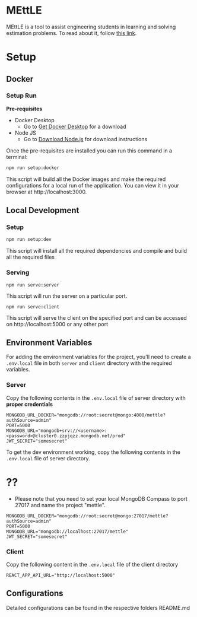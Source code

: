 # MEttLE

MEttLE is a tool to assist engineering students in learning and solving estimation problems. To read about it, follow [this link](https://link.springer.com/article/10.1186/s41039-018-0083-y).  
# Setup
## Docker 
### Setup Run
**Pre-requisites**

- Docker Desktop
    - Go to [Get Docker Desktop](https://docs.docker.com/get-started/introduction/get-docker-desktop/) for a download
- Node JS
    - Go to [Download Node.js](https://nodejs.org/en/download) for download instructions


Once the pre-requisites are installed you can run this command in a terminal: 
```bash
npm run setup:docker
```
This script will build all the Docker images and make the required configurations for a local run of the application. You can view it in your browser at http://localhost:3000.

## Local Development
### Setup

```bash
npm run setup:dev
```
This script will install all the required dependencies and compile and build all the required files

### Serving 
```
npm run serve:server
```
This script will run the server on a particular port.

```
npm run serve:client
```
This script will serve the client on the specified port and can be accessed on http://localhost:5000 or any other port

## Environment Variables
For adding the environment variables for the project, you'll need to  create a `.env.local` file in both `server` and `client` directory with the required variables.
### Server 
Copy the following contents in the `.env.local` file of server directory with **proper credentials**
```
MONGODB_URL_DOCKER="mongodb://root:secret@mongo:4000/mettle?authSource=admin"
PORT=5000
MONGODB_URL="mongodb+srv://<username>:<password>@cluster0.zzpjqzz.mongodb.net/prod"
JWT_SECRET="somesecret"
```
To get the dev environment working, copy the following contents in the `.env.local` file of server directory. 
# ??
- Please note that you need to set your local MongoDB Compass to port 27017 and name the project "mettle". 
```
MONGODB_URL_DOCKER="mongodb://root:secret@mongo:27017/mettle?authSource=admin"
PORT=5000
MONGODB_URL="mongodb://localhost:27017/mettle"
JWT_SECRET="somesecret"
```

### Client
Copy the following content in the `.env.local` file of the client directory
```
REACT_APP_API_URL="http://localhost:5000"
```
## Configurations

Detailed configurations can be found in the respective folders README.md

